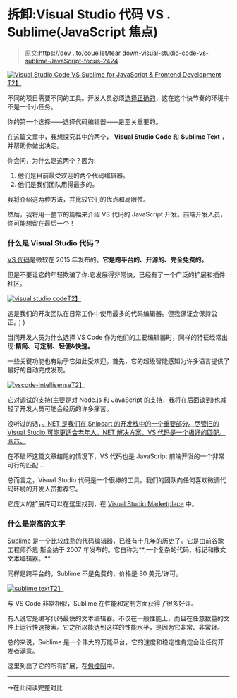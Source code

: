 # 拆卸:Visual Studio 代码 VS . Sublime(JavaScript 焦点)

> 原文:[https://dev . to/couellet/tear down-visual-studio-code-vs-sublime-JavaScript-focus-2424](https://dev.to/couellet/teardown-visual-studio-code-vs-sublime-javascript-focus-2424)

[![Visual Studio Code VS Sublime for JavaScript & Frontend Development](../Images/f09b8aa21dcb9b31dc217ae2628697e4.png)T2】](https://res.cloudinary.com/practicaldev/image/fetch/s--9iAeVNv3--/c_limit%2Cf_auto%2Cfl_progressive%2Cq_auto%2Cw_880/https://snipcart.com/media/203619/vscodevssublime.jpg)

不同的项目需要不同的工具。开发人员必须[选择正确的](https://snipcart.com/blog/startup-tech-stack)，这在这个快节奏的环境中不是一个小任务。

你的第一个选择——选择代码编辑器——是至关重要的。

在这篇文章中，我想探究其中的两个， **Visual Studio Code** 和 **Sublime Text** ，并帮助你做出决定。

你会问，为什么是这两个？因为:

1.  他们是目前最受欢迎的两个代码编辑器。
2.  他们是我们团队用得最多的。

我将介绍这两种方法，并比较它们的优点和局限性。

然后，我将用一整节的篇幅来介绍 VS 代码的 JavaScript 开发。前端开发人员，你可能想留在最后一个！

### [](#what-is-visual-studio-code)什么是 Visual Studio 代码？

[VS 代码](https://code.visualstudio.com/)是微软在 2015 年发布的。**它是跨平台的、开源的、完全免费的。**

但是不要让它的年轻欺骗了你:它发展得非常快，已经有了一个广泛的扩展和插件社区。

[![visual studio code](../Images/6f95e9cb7f5b3f874692f73b26eb8455.png)T2】](https://res.cloudinary.com/practicaldev/image/fetch/s--vIZn07Zu--/c_limit%2Cf_auto%2Cfl_progressive%2Cq_auto%2Cw_880/https://snipcart.com/media/203620/vscode.png)

这是我们的开发团队在日常工作中使用最多的代码编辑器。但我保证会保持公正。；)

当问开发人员为什么选择 VS Code 作为他们的主要编辑器时，同样的特征经常出现:**精简、可定制、轻便&快速。**

一些关键功能也有助于它如此受欢迎。首先，它的超级智能感知为许多语言提供了最好的自动完成发现。

[![vscode-intellisense](../Images/7c5486b4ba05f85a21b2b7fc2b800c90.png)T2】](https://res.cloudinary.com/practicaldev/image/fetch/s--UWRM2i7m--/c_limit%2Cf_auto%2Cfl_progressive%2Cq_auto%2Cw_880/https://snipcart.com/media/203618/vscode_intellisense.png)

它对调试的支持(主要是对 Node.js 和 JavaScript 的支持，我将在后面谈到)也减轻了开发人员可能会经历的许多痛苦。

没听过的话，[。NET 是我们在 Snipcart 的开发栈中的一个重要部分。尽管旧的 Visual Studio 可能更适合老年人。NET 解决方案，VS 代码是一个极好的匹配。网芯。](https://snipcart.com/blog/why-dot-net-technologies)

在不破坏这篇文章结尾的情况下，VS 代码也是 JavaScript 前端开发的一个非常可行的匹配...

总而言之，Visual Studio 代码是一个很棒的工具。我们的团队向任何喜欢微调代码环境的开发人员推荐它。

它庞大的扩展库可以在这里找到，在 [Visual Studio Marketplace](https://marketplace.visualstudio.com/) 中。

### [](#what-is-sublime-text)什么是崇高的文字

[Sublime](https://www.sublimetext.com/) 是一个比较成熟的代码编辑器，已经有十几年的历史了。它是由前谷歌工程师乔恩·斯金纳于 2007 年发布的。它自称为**,一个复杂的代码、标记和散文文本编辑器。**

同样是跨平台的，Sublime 不是免费的，价格是 80 美元/许可。

[![sublime text](../Images/e622a7c7341f3ee7320cd4b7ab7c20cd.png)T2】](https://res.cloudinary.com/practicaldev/image/fetch/s--nbAneE1r--/c_limit%2Cf_auto%2Cfl_progressive%2Cq_auto%2Cw_880/https://snipcart.com/media/203608/sublime.png)

与 VS Code 非常相似，Sublime 在性能和定制方面获得了很多好评。

有人说它是编写代码最快的文本编辑器。不仅在一般性能上，而且在任意数量的文件上运行快速搜索。它之所以能达到这样的性能水平，是因为它非常、非常轻。

总的来说，Sublime 是一个伟大的万能平台，它的速度和稳定性肯定会让任何开发者满意。

这里列出了它的所有扩展，在[包控制](https://packagecontrol.io/)中。

* * *

→在此阅读完整对比